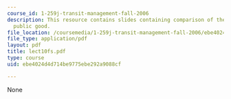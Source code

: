 ```yaml
---
course_id: 1-259j-transit-management-fall-2006
description: This resource contains slides containing comparison of the bakery versus
  public good.
file_location: /coursemedia/1-259j-transit-management-fall-2006/ebe4024d4d714be9775ebe292a9088cf_lect10fs.pdf
file_type: application/pdf
layout: pdf
title: lect10fs.pdf
type: course
uid: ebe4024d4d714be9775ebe292a9088cf

---
```

None
